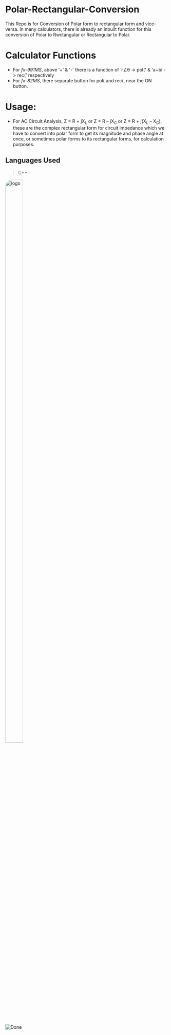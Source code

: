# Polar-Rectangular-Conversion

This Repo is for Conversion of Polar form to rectangular form and vice-versa.
In many calculators, there is already an inbuilt function for this conversion of Polar to Rwctangular or Rectangular to Polar.

# Calculator Functions

- For _fx-991MS_, above ‘+’ & '-' there is a function of ‘r∠θ -> pol(' & 'a+bi -> rec(’ respectively
- For _fx-82MS_, there separate button for pol( and  rec(, near the ON button.

# Usage:

- For AC Circuit Analysis, Z = R + jX<sub>L</sub> or Z = R – jX<sub>C</sub> or Z = R + j(X<sub>L</sub> – X<sub>C</sub>), these are the complex rectangular form for circuit impedance which we have to convert into polar form to get its magnitude and phase angle at once, or sometimes polar forms to its rectangular forms, for calculation purposes. 

## Languages Used

> C++

<a href="https://twitter.com/me_smanish"><img src="https://th.bing.com/th/id/OIP.7jw1UaY3rxZk2Dg78b6WyQAAAA?rs=1&pid=ImgDetMain" alt="logo" style="width: 33%; height: 67%; border-radius: 20px !important;"></a>


<!-- [![Build Status](https://travis-ci.org/joemccann/dillinger.svg?branch=master)](https://travis-ci.org/joemccann/dillinger) -->

![Done](https://img.shields.io/badge/Build-Passing-brightgreen) 
<!-- ![Failing](https://img.shields.io/badge/Build-Failing-red) ![In Progress](https://img.shields.io/badge/Build-In%20Progress-orange) -->
